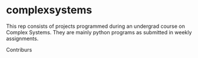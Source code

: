 # complexsystems
This rep consists of projects programmed during an undergrad course on Complex Systems. They are mainly python programs as submitted in weekly assignments.

Contriburs
